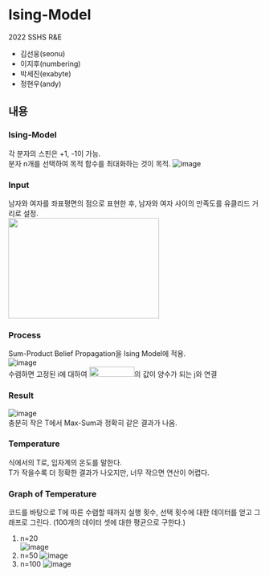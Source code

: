 Ising-Model
========
2022 SSHS R&E 

* 김선웅(seonu)
* 이지후(numbering)
* 박세진(exabyte)
* 정현우(andy)

내용
--------

### Ising-Model  
각 분자의 스핀은 +1, -1이 가능.  
분자 n개를 선택하여 목적 함수를 최대화하는 것이 목적.
![image](https://user-images.githubusercontent.com/35063338/170424912-e9d66890-6669-4d1a-9bf8-bdf7cb886906.png)

### Input
남자와 여자를 좌표평면의 점으로 표현한 후, 남자와 여자 사이의 만족도를 유클리드 거리로 설정.  
<img src="https://user-images.githubusercontent.com/35063338/170417792-c08cb4cb-4052-4e70-88ea-d40a5f5f572b.png" width="300" height="200"/>

### Process
Sum-Product Belief Propagation을 Ising Model에 적용.  
![image](https://user-images.githubusercontent.com/35063338/170425695-a6264f11-66da-4f1c-9417-d183302b6460.png)  
수렴하면 고정된 i에 대하여 <img src="https://user-images.githubusercontent.com/35063338/170426276-316293bb-2f70-4977-abab-8c6853b83b9d.png" width="90" height="20"/>의 값이 양수가 되는 j와 연결

### Result
![image](https://user-images.githubusercontent.com/35063338/170419394-af59ed98-cf0a-4415-b140-668ba7679efd.png)  
충분히 작은 T에서 Max-Sum과 정확히 같은 결과가 나옴.

### Temperature
식에서의 T로, 입자계의 온도를 말한다.  
T가 작을수록 더 정확한 결과가 나오지만, 너무 작으면 연산이 어렵다.  

### Graph of Temperature
코드를 바탕으로 T에 따른 수렴할 때까지 실행 횟수, 선택 횟수에 대한 데이터를 얻고 그래프로 그린다. (100개의 데이터 셋에 대한 평균으로 구한다.)  
1. n=20  
![image](https://user-images.githubusercontent.com/35063338/170430002-e2277c7b-e12a-4f01-91b2-cc409a455dfe.png)
2. n=50
![image](https://user-images.githubusercontent.com/35063338/170428051-2ccaff07-74f1-4331-ab80-262952be8e48.png)
3. n=100
![image](https://user-images.githubusercontent.com/35063338/170427902-0f09bad5-2367-489d-8185-ce10abbc4877.png)
